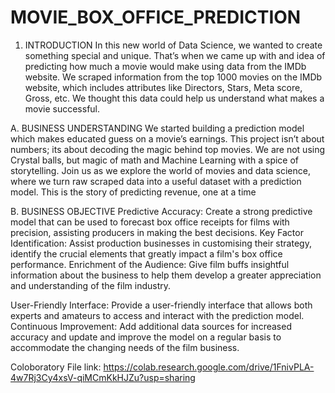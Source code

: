 # MOVIE_BOX_OFFICE_PREDICTION
1. INTRODUCTION
In this new world of Data Science, we wanted to create something special and
unique. That’s when we came up with and idea of predicting how much a movie
would make using data from the IMDb website. We scraped information from
the top 1000 movies on the IMDb website, which includes attributes like
Directors, Stars, Meta score, Gross, etc. We thought this data could help us
understand what makes a movie successful.

A. BUSINESS UNDERSTANDING
We started building a prediction model which makes educated guess on a
movie’s earnings. This project isn’t about numbers; its about decoding the
magic behind top movies. We are not using Crystal balls, but magic of math and
Machine Learning with a spice of storytelling.
Join us as we explore the world of movies and data science, where we turn raw
scraped data into a useful dataset with a prediction model. This is the story of
predicting revenue, one at a time

B. BUSINESS OBJECTIVE
Predictive Accuracy: Create a strong predictive model that can be used to
forecast box office receipts for films with precision, assisting producers in
making the best decisions.
Key Factor Identification: Assist production businesses in customising their
strategy, identify the crucial elements that greatly impact a film's box office
performance.
Enrichment of the Audience: Give film buffs insightful information about the
business to help them develop a greater appreciation and understanding of the
film industry.

User-Friendly Interface: Provide a user-friendly interface that allows both
experts and amateurs to access and interact with the prediction model.
Continuous Improvement: Add additional data sources for increased accuracy
and update and improve the model on a regular basis to accommodate the
changing needs of the film business.

Coloboratory File link: https://colab.research.google.com/drive/1FnivPLA-4w7Rj3Cy4xsV-qiMCmKkHJZu?usp=sharing

